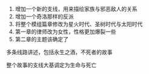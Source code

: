 1. 增加一个新的支线，用来描绘家族与邪恶敌人的关系
2. 增加一个奇洛那样的反派
3. 将整个模组篇章修改为星火时代、圣树时代与太阳时代
4. 第一章的律师改为女性，性格更加爆裂一些
5. 第二章的主题该确定了


多条线路讲述，包括永生之酒，不死者的故事

整个故事的支线大基调定为生命与死亡